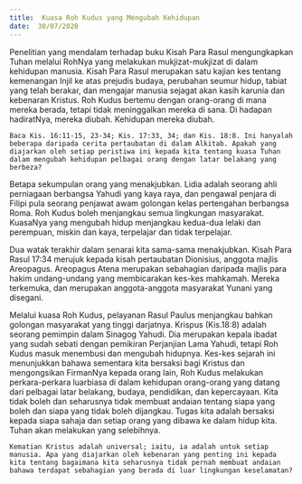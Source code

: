 ```yaml
---
title:  Kuasa Roh Kudus yang Mengubah Kehidupan
date:  30/07/2020
---
```


Penelitian yang mendalam terhadap buku Kisah Para Rasul mengungkapkan Tuhan melalui RohNya yang melakukan mukjizat-mukjizat di dalam kehidupan manusia. Kisah Para Rasul merupakan satu kajian kes tentang kemenangan Injil ke atas prejudis budaya, perubahan seumur hidup, tabiat yang telah berakar, dan mengajar manusia sejagat akan kasih karunia dan kebenaran Kristus. Roh Kudus bertemu dengan orang-orang di mana mereka berada, tetapi tidak meninggalkan mereka di sana. Di hadapan hadiratNya, mereka diubah. Kehidupan mereka diubah.

`Baca Kis. 16:11-15, 23-34; Kis. 17:33, 34; dan Kis. 18:8. Ini hanyalah beberapa daripada cerita pertaubatan di dalam Alkitab. Apakah yang diajarkan oleh setiap peristiwa ini kepada kita tentang kuasa Tuhan dalam mengubah kehidupan pelbagai orang dengan latar belakang yang berbeza?`

Betapa sekumpulan orang yang menakjubkan. Lidia adalah seorang ahli perniagaan berbangsa Yahudi yang kaya raya, dan pengawal penjara di Filipi pula seorang penjawat awam golongan kelas pertengahan berbangsa Roma. Roh Kudus boleh menjangkau semua lingkungan masyarakat. KuasaNya yang mengubah hidup menjangkau kedua-dua lelaki dan perempuan, miskin dan kaya, terpelajar dan tidak terpelajar.

Dua watak terakhir dalam senarai kita sama-sama menakjubkan. Kisah Para Rasul 17:34 merujuk kepada kisah  pertaubatan Dionisius, anggota majlis Areopagus. Areopagus Atena merupakan sebahagian daripada majlis para hakim undang-undang yang membicarakan kes-kes mahkamah. Mereka terkemuka, dan merupakan anggota-anggota masyarakat Yunani yang disegani.

Melalui kuasa Roh Kudus, pelayanan Rasul Paulus menjangkau bahkan golongan masyarakat yang tinggi darjatnya. Krispus (Kis.18:8) adalah seorang pemimpin dalam Sinagog Yahudi. Dia merupakan kepala ibadat yang sudah sebati dengan pemikiran Perjanjian Lama Yahudi, tetapi Roh Kudus masuk menembusi dan mengubah hidupnya. Kes-kes sejarah ini menunjukkan bahawa sementara kita bersaksi bagi Kristus dan mengongsikan FirmanNya kepada orang lain, Roh Kudus melakukan perkara-perkara luarbiasa di dalam kehidupan orang-orang yang datang dari pelbagai latar belakang, budaya, pendidikan, dan kepercayaan. Kita tidak boleh dan seharusnya tidak membuat andaian tentang siapa yang boleh dan siapa yang tidak boleh dijangkau. Tugas kita adalah bersaksi kepada siapa sahaja dan setiap orang yang dibawa ke dalam hidup kita. Tuhan akan melakukan yang selebihnya.

`Kematian Kristus adalah universal; iaitu, ia adalah untuk setiap manusia. Apa yang diajarkan oleh kebenaran yang penting ini kepada kita tentang bagaimana kita seharusnya tidak pernah membuat andaian bahawa terdapat sebahagian yang berada di luar lingkungan keselamatan?`